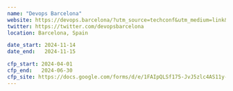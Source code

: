 ```yaml
---
name: "Devops Barcelona"
website: https://devops.barcelona/?utm_source=techconf&utm_medium=link&utm_campaign=devops-barcelona-2023&utm_id=devops-barcelona-2023
twitter: https://twitter.com/devopsbarcelona
location: Barcelona, Spain

date_start: 2024-11-14
date_end:   2024-11-15

cfp_start: 2024-04-01
cfp_end:   2024-06-30
cfp_site: https://docs.google.com/forms/d/e/1FAIpQLSf175-JvJ5zlc4AS11y-knODF9Wz1RADmMAoyECpuzNPONpKA/viewform
---
```

